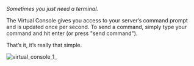 *Sometimes you just need a terminal.*

The Virtual Console gives you access to your server’s command prompt and is updated once per second. To send a command, simply type your command and hit enter (or press "send command").

That’s it, it’s really that simple.

![virtual_console_1_](/images/crafty-virtual-console.png)